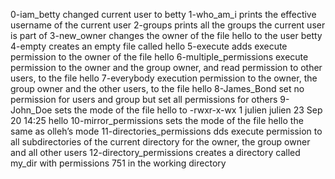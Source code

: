 0-iam_betty changed current user to betty
1-who_am_i prints the effective username of the current user
2-groups prints all the groups the current user is part of
3-new_owner changes the owner of the file hello to the user betty
4-empty creates an empty file called hello
5-execute adds execute permission to the owner of the file hello
6-multiple_permissions execute permission to the owner and the group owner, and read permission to other users, to the file hello
7-everybody execution permission to the owner, the group owner and the other users, to the file hello
8-James_Bond set no permission for users and group but set all permissions for others
9-John_Doe sets the mode of the file hello to -rwxr-x-wx 1 julien julien 23 Sep 20 14:25 hello
10-mirror_permissions sets the mode of the file hello the same as olleh’s mode
11-directories_permissions dds execute permission to all subdirectories of the current directory for the owner, the group owner and all other users
12-directory_permissions creates a directory called my_dir with permissions 751 in the working directory
